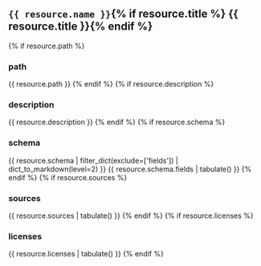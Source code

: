 ## `{{ resource.name }}`{% if resource.title %} {{ resource.title }}{% endif %}

{% if resource.path %}
### path
{{ resource.path }}
{% endif %}
{% if resource.description %}
### description
{{ resource.description }}
{% endif %}
{% if resource.schema %}
### schema
{{ resource.schema | filter_dict(exclude=['fields']) | dict_to_markdown(level=2) }}
{{ resource.schema.fields | tabulate() }}
{% endif %}
{% if resource.sources %}
### sources
{{ resource.sources | tabulate() }}
{% endif %}
{% if resource.licenses %}
### licenses
{{ resource.licenses | tabulate() }}
{% endif %}

